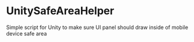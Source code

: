 # UnitySafeAreaHelper
Simple script for Unity to make sure UI panel should draw inside of mobile device safe area
